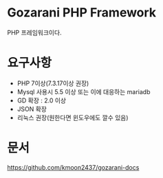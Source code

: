 # Gozarani PHP Framework
PHP 프레임워크이다.
# 요구사항
- PHP 7이상(7.3.17이상 권장)
- Mysql 사용시 5.5 이상 또는 이에 대응하는 mariadb
- GD 확장 : 2.0 이상
- JSON 확장
- 리눅스 권장(원한다면 윈도우에도 깔수 있음)
# 문서
https://github.com/kmoon2437/gozarani-docs
